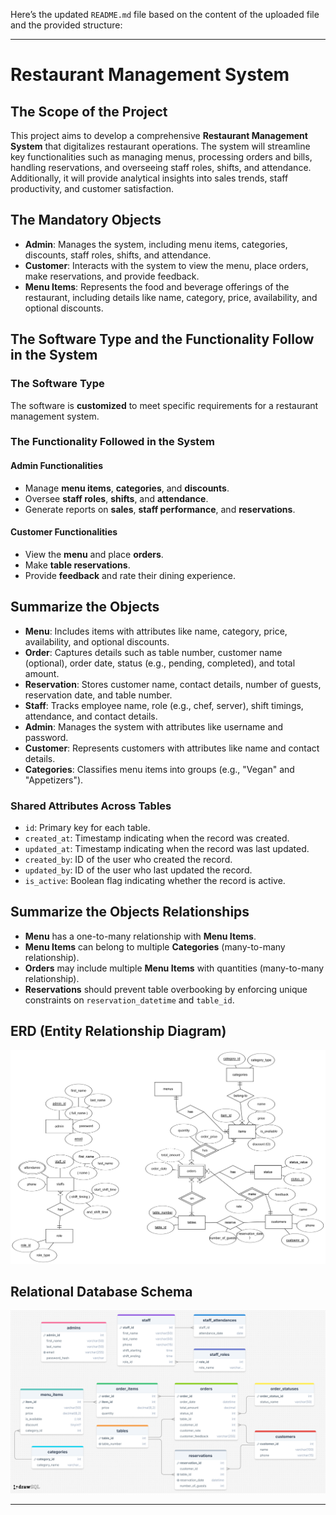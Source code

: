 Here’s the updated `README.md` file based on the content of the uploaded file and the provided structure:

---

# Restaurant Management System

## The Scope of the Project

This project aims to develop a comprehensive **Restaurant Management System** that digitalizes restaurant operations. The system will streamline key functionalities such as managing menus, processing orders and bills, handling reservations, and overseeing staff roles, shifts, and attendance. Additionally, it will provide analytical insights into sales trends, staff productivity, and customer satisfaction.

## The Mandatory Objects

- **Admin**: Manages the system, including menu items, categories, discounts, staff roles, shifts, and attendance.
- **Customer**: Interacts with the system to view the menu, place orders, make reservations, and provide feedback.
- **Menu Items**: Represents the food and beverage offerings of the restaurant, including details like name, category, price, availability, and optional discounts.

## The Software Type and the Functionality Follow in the System

### The Software Type

The software is **customized** to meet specific requirements for a restaurant management system.

### The Functionality Followed in the System

#### Admin Functionalities

- Manage **menu items**, **categories**, and **discounts**.
- Oversee **staff roles**, **shifts**, and **attendance**.
- Generate reports on **sales**, **staff performance**, and **reservations**.

#### Customer Functionalities

- View the **menu** and place **orders**.
- Make **table reservations**.
- Provide **feedback** and rate their dining experience.

## Summarize the Objects

- **Menu**: Includes items with attributes like name, category, price, availability, and optional discounts.
- **Order**: Captures details such as table number, customer name (optional), order date, status (e.g., pending, completed), and total amount.
- **Reservation**: Stores customer name, contact details, number of guests, reservation date, and table number.
- **Staff**: Tracks employee name, role (e.g., chef, server), shift timings, attendance, and contact details.
- **Admin**: Manages the system with attributes like username and password.
- **Customer**: Represents customers with attributes like name and contact details.
- **Categories**: Classifies menu items into groups (e.g., "Vegan" and "Appetizers").

### Shared Attributes Across Tables

- `id`: Primary key for each table.
- `created_at`: Timestamp indicating when the record was created.
- `updated_at`: Timestamp indicating when the record was last updated.
- `created_by`: ID of the user who created the record.
- `updated_by`: ID of the user who last updated the record.
- `is_active`: Boolean flag indicating whether the record is active.

## Summarize the Objects Relationships

- **Menu** has a one-to-many relationship with **Menu Items**.
- **Menu Items** can belong to multiple **Categories** (many-to-many relationship).
- **Orders** may include multiple **Menu Items** with quantities (many-to-many relationship).
- **Reservations** should prevent table overbooking by enforcing unique constraints on `reservation_datetime` and `table_id`.

## ERD (Entity Relationship Diagram)

![alt text](ERD.png)

## Relational Database Schema

![alt text](<drawSQL-image-export-2025-03-01%20(1).png>)

---
